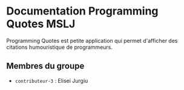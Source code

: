 # Documentation Programming Quotes MSLJ

Programming Quotes est petite application qui permet d'afficher des citations humouristique de programmeurs. 

## Membres du groupe

- `contributeur-3` : Elisei Jurgiu
